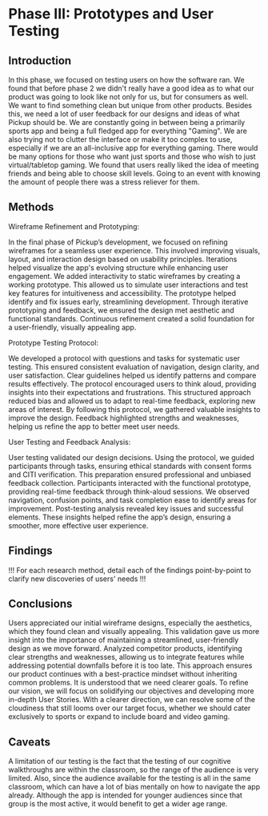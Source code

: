 # Phase III: Prototypes and User Testing

## Introduction

In this phase, we focused on testing users on how the software ran. We found that before phase 2 we didn't really have a good idea as to what our product was going to look like not only for us, but for consumers as well. We want to find something clean but unique from other products. Besides this, we need a lot of user feedback for our designs and ideas of what Pickup should be. We are constantly going in between being a primarily sports app and being a full fledged app for everything "Gaming". We are also trying not to clutter the interface or make it too complex to use, especially if we are an all-inclusive app for everything gaming. There would be many options for those who want just sports and those who wish to just virtual/tabletop gaming. We found that users really liked the idea of meeting friends and being able to choose skill levels. Going to an event with knowing the amount of people there was a stress reliever for them.

## Methods
Wireframe Refinement and Prototyping:

In the final phase of Pickup’s development, we focused on refining wireframes for a seamless user experience. This involved improving visuals, layout, and interaction design based on usability principles. Iterations helped visualize the app's evolving structure while enhancing user engagement. We added interactivity to static wireframes by creating a working prototype. This allowed us to simulate user interactions and test key features for intuitiveness and accessibility. The prototype helped identify and fix issues early, streamlining development. Through iterative prototyping and feedback, we ensured the design met aesthetic and functional standards. Continuous refinement created a solid foundation for a user-friendly, visually appealing app.

Prototype Testing Protocol:

We developed a protocol with questions and tasks for systematic user testing. This ensured consistent evaluation of navigation, design clarity, and user satisfaction. Clear guidelines helped us identify patterns and compare results effectively. The protocol encouraged users to think aloud, providing insights into their expectations and frustrations. This structured approach reduced bias and allowed us to adapt to real-time feedback, exploring new areas of interest. By following this protocol, we gathered valuable insights to improve the design. Feedback highlighted strengths and weaknesses, helping us refine the app to better meet user needs.

User Testing and Feedback Analysis:

User testing validated our design decisions. Using the protocol, we guided participants through tasks, ensuring ethical standards with consent forms and CITI verification. This preparation ensured professional and unbiased feedback collection. Participants interacted with the functional prototype, providing real-time feedback through think-aloud sessions. We observed navigation, confusion points, and task completion ease to identify areas for improvement. Post-testing analysis revealed key issues and successful elements. These insights helped refine the app’s design, ensuring a smoother, more effective user experience.

## Findings

!!! For each research method, detail each of the findings point-by-point to clarify new discoveries of users' needs !!!

## Conclusions

Users appreciated our initial wireframe designs, especially the aesthetics, which they found clean and visually appealing. This validation gave us more insight into the importance of maintaining a streamlined, user-friendly design as we move forward. Analyzed competitor products, identifying clear strengths and weaknesses, allowing us to integrate features while addressing potential downfalls before it is too late. This approach ensures our product continues with a best-practice mindset without inheriting common problems. It is understood that we need clearer goals. To refine our vision, we will focus on solidifying our objectives and developing more in-depth User Stories. With a clearer direction, we can resolve some of the cloudiness that still looms over our target focus, whether we should cater exclusively to sports or expand to include board and video gaming.

## Caveats

A limitation of our testing is the fact that the testing of our cognitive walkthroughs are within the classroom, so the range of the audience is very limited.
Also, since the audience available for the testing is all in the same classroom, which can have a lot of bias mentally on how to navigate the app already.
Although the app is intended for younger audiences since that group is the most active, it would benefit to get a wider age range.
